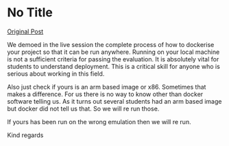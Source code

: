 # No Title

[Original Post](https://discourse.onlinedegree.iitm.ac.in/t/171141/47)

<p>We demoed in the live session the complete process of how to dockerise your project so that it can be run anywhere. Running on your local machine is not a sufficient criteria for passing the evaluation. It is absolutely vital for students to understand deployment. This is a critical skill for anyone who is serious about working in this field.</p>
<p>Also just check if yours is an arm based image or x86. Sometimes that makes a difference. For us there is no way to know other than docker software telling us. As it turns out several students had an arm based image but docker did not tell us that. So we will re run those.</p>
<p>If yours has been run on the wrong emulation then we will re run.</p>
<p>Kind regards</p>